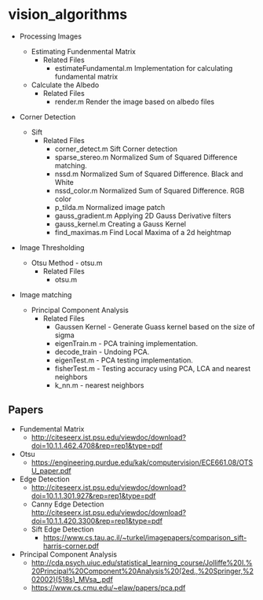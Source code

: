 # vision_algorithms

- Processing Images
  * Estimating Fundenmental Matrix
    + Related Files 
      - estimateFundamental.m  Implementation for calculating fundamental matrix
  * Calculate the Albedo
    + Related Files 
      - render.m  Render the image based on albedo files

- Corner Detection 
  * Sift 
    + Related Files
       - corner_detect.m  Sift Corner detection
       - sparse_stereo.m  Normalized Sum of Squared Difference matching.
       - nssd.m Normalized  Sum of Squared Difference. Black and White
       - nssd_color.m  Normalized Sum of Squared Difference. RGB color
       - p_tilda.m  Normalized image patch
       - gauss_gradient.m  Applying 2D Gauss Derivative filters 
       - gauss_kernel.m  Creating a Gauss Kernel
       - find_maximas.m  Find Local Maxima of a 2d heightmap

- Image Thresholding
  * Otsu Method - otsu.m
    + Related Files
      - otsu.m

- Image matching
  * Principal Component Analysis
    + Related Files
      - Gaussen Kernel  -  Generate Guass kernel based on the size of sigma
      - eigenTrain.m  -  PCA training implementation.
      - decode_train -  Undoing PCA.
      - eigenTest.m  - PCA testing implementation.
      - fisherTest.m -  Testing accuracy using PCA, LCA and nearest neighbors
      - k_nn.m  - nearest neighbors
      
      
## Papers
* Fundemental Matrix
  - http://citeseerx.ist.psu.edu/viewdoc/download?doi=10.1.1.462.4708&rep=rep1&type=pdf
* Otsu
  - https://engineering.purdue.edu/kak/computervision/ECE661.08/OTSU_paper.pdf
* Edge Detection
  - http://citeseerx.ist.psu.edu/viewdoc/download?doi=10.1.1.301.927&rep=rep1&type=pdf
  - Canny Edge Detection http://citeseerx.ist.psu.edu/viewdoc/download?doi=10.1.1.420.3300&rep=rep1&type=pdf
  - Sift Edge Detection 
    + https://www.cs.tau.ac.il/~turkel/imagepapers/comparison_sift-harris-corner.pdf
* Principal Component Analysis
  - http://cda.psych.uiuc.edu/statistical_learning_course/Jolliffe%20I.%20Principal%20Component%20Analysis%20(2ed.,%20Springer,%202002)(518s)_MVsa_.pdf
  - https://www.cs.cmu.edu/~elaw/papers/pca.pdf

